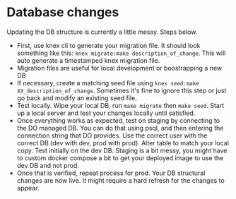 # Database changes
Updating the DB structure is currently a little messy. Steps below.

- First, use knex cli to generate your migration file. It should look something like this: `knex migrate:make description_of_change`. This will auto generate a timestamped knex migration file.
- Migration files are useful for local development or boostrapping a new DB
- If necessary, create a matching seed file using `knex seed:make XX_description_of_change`. Sometimes it's fine to ignore this step or just go back and modify an existing seed file.
- Test locally. Wipe your local DB, run `make migrate` then `make seed`. Start up a local server and test your changes locally until satisfied.
- Once everything works as expected, test on staging by connecting to the DO managed DB. You can do that using psql, and then entering the connection string that DO provides. Use the correct user with the correct DB (dev with dev, prod with prod). Alter table to match your local copy. Test initially on the dev DB. Staging is a bit messy, you might have to custom docker compose a bit to get your deployed image to use the dev DB and not prod.
- Once that is verified, repeat process for prod. Your DB structural changes are now live. It might require a hard refresh for the changes to appear.
